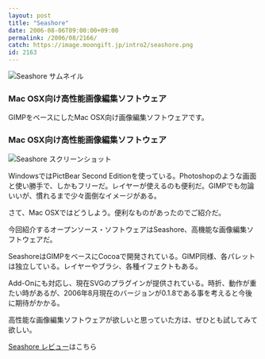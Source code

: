 ```yaml
---
layout: post
title: "Seashore"
date: 2006-08-06T09:00:00+09:00
permalink: /2006/08/2166/
catch: https://image.moongift.jp/intro2/seashore.png
id: 2163
---
```

 ![Seashore サムネイル](https://image.moongift.jp/intro2/seashore.t.png "Seashore サムネイル")
  

### Mac OSX向け高性能画像編集ソフトウェア
  
GIMPをベースにしたMac OSX向け画像編集ソフトウェアです。  
<!--more-->  

### Mac OSX向け高性能画像編集ソフトウェア
  

![Seashore スクリーンショット](https://image.moongift.jp/intro2/seashore.png "Seashore スクリーンショット")

  

WindowsではPictBear Second Editionを使っている。Photoshopのような画面と使い勝手で、しかもフリーだ。レイヤーが使えるのも便利だ。GIMPでも勿論いいが、慣れるまで少々面倒なイメージがある。

  

さて、Mac OSXではどうしよう。便利なものがあったのでご紹介だ。

  

今回紹介するオープンソース・ソフトウェアはSeashore、高機能な画像編集ソフトウェアだ。

  

SeashoreはGIMPをベースにCocoaで開発されている。GIMP同様、各パレットは独立している。レイヤーやブラシ、各種イフェクトもある。

  

Add-Onにも対応し、現在SVGのプラグインが提供されている。時折、動作が重たい時があるが、2006年8月現在のバージョンが0.1.8である事を考えると今後に期待がかかる。

  

高性能な画像編集ソフトウェアが欲しいと思っていた方は、ぜひとも試してみて欲しい。

  

[Seashore レビュー](http://oss.moongift.jp/review/i-2175.html)はこちら

